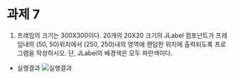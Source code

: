 # 과제 7

1. 프레임의 크기는 300X300이다. 20개의 20X20 크기의 JLabel 컴포넌트가 프레임내의 (50, 50)위치에서 (250, 250)내의 영역에 랜덤한 위치에 출력되도록 프로그램을 작성하시오. 단, JLabel의 배경색은 모두 파란색이다.

- 실행결과
![실행결과](https://user-images.githubusercontent.com/71253970/142417320-726a59c5-6050-4601-a912-829a8d997645.png)